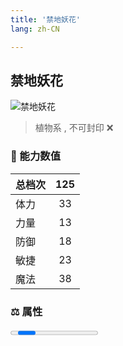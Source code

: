 ```yaml
---
title: '禁地妖花'
lang: zh-CN

---
```


<RouterBack />

## 禁地妖花

![禁地妖花](https://user-images.githubusercontent.com/78347270/115957436-6457dd00-a53d-11eb-9153-e72dae912857.gif) 

> 植物系 , 不可封印 :x:


### 💪 能力数值

| 总档次       |  125          |
| :----------- |:-------------:|
| 体力      | 33   <Stars :number="3.5" />  |
| 力量      | 13   <Stars :number="1.5" />  |
| 防御      | 18   <Stars :number="2" />  | 
| 敏捷      | 23  <Stars :number="2.5" />  | 
| 魔法      | 38  <Stars :number="4" />   | 


### ⚖️ 属性


<Progress earth :number="0" />

<Progress water :number="0" />

<Progress fire :number="5" />

<Progress wind :number="5" />

### ✨ 技能栏 <Strong>9个</Strong>

- 攻击
- 防御

### 👶 1级出现点

- 无





